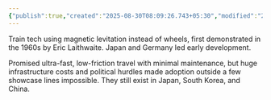 ```yaml
---
{"publish":true,"created":"2025-08-30T08:09:26.743+05:30","modified":"2025-08-30T08:09:26.743+05:30","cssclasses":""}
---
```



Train tech using magnetic levitation instead of wheels, first demonstrated in the 1960s by Eric Laithwaite. Japan and Germany led early development.

Promised ultra-fast, low-friction travel with minimal maintenance, but huge infrastructure costs and political hurdles made adoption outside a few showcase lines impossible. They still exist in Japan, South Korea, and China.
